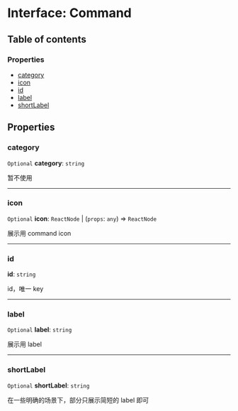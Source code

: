 # Interface: Command

## Table of contents

### Properties

* [category](/auto-docs/core/interfaces/Command-1.md#category)
* [icon](/auto-docs/core/interfaces/Command-1.md#icon)
* [id](/auto-docs/core/interfaces/Command-1.md#id)
* [label](/auto-docs/core/interfaces/Command-1.md#label)
* [shortLabel](/auto-docs/core/interfaces/Command-1.md#shortlabel)

## Properties

### category

`Optional` **category**: `string`

暂不使用

***

### icon

`Optional` **icon**: `ReactNode` | (`props`: `any`) => `ReactNode`

展示用 command icon

***

### id

**id**: `string`

id，唯一 key

***

### label

`Optional` **label**: `string`

展示用 label

***

### shortLabel

`Optional` **shortLabel**: `string`

在一些明确的场景下，部分只展示简短的 label 即可
